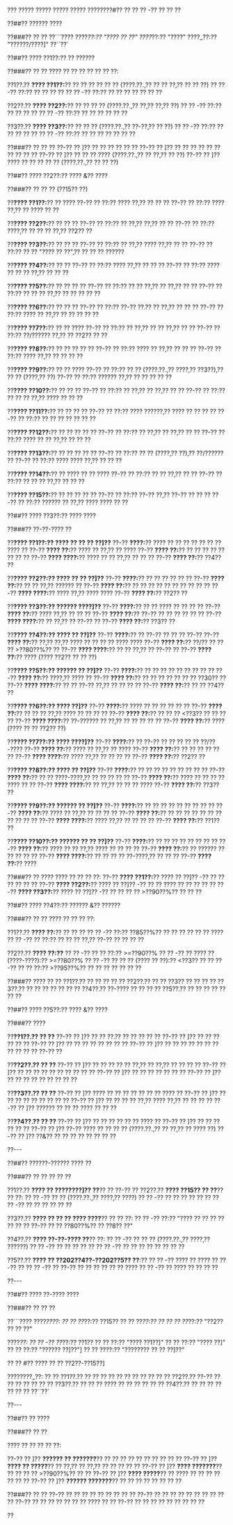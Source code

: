 ??? ????? ????? ????? ????? ????????#?? ?? ?? ?? -?? ?? ?? ??

??##?? ?????? ????

??###?? ?? ??
??```????
????_??:?? "???? ?? ??"
????_??:?? "????"
????_??:?? "??????/????]"
??``??`

??##?? ???? ??1??:?? ?? ??????

??###?? ?? ??
???? ?? ?? ?? ?? ?? ?? ??:

??1??.?? **???? ??1??:**?? ?? ?? ?? ?? ?? ?? (????.??.,?? ?? ?? ??,?? ?? ?? ??)
??  ?? -?? ??:?? ?? ?? ?? ??
??  ?? -?? ??:?? ?? ?? ?? ?? ?? ?? ??

??2??.?? **???? ??2??:**?? ?? ?? ?? ?? (????.??.,?? ??,?? ??,?? ??)
??  ?? -?? ??:?? ?? ?? ?? ??
??  ?? -?? ??:?? ?? ?? ?? ?? ?? ??

??3??.?? **???? ??3??:**?? ?? ?? ?? (????.??.,?? ??-??,?? ?? ??)
??  ?? -?? ??:?? ?? ?? ?? ?? ??
??  ?? -?? ??:?? ?? ?? ?? ?? ?? ?? ??

??###?? ?? ?? ??
??-?? ?? ]?? ?? ?? ?? ?? ?? ??
??-?? ?? ]?? ?? ?? ?? ?? ?? ?? ?? ?? ?? ??
??-?? ?? ]?? ?? ?? ?? ???? (????.??.,?? ?? ??,?? ?? ??)
??-?? ?? ]?? ???? ?? ?? ?? ?? ?? (????.??.,?? ?? ?? ??)

??##?? ???? ??2??:?? ???? &?? ????

??###?? ?? ?? ?? (??15?? ??)

??**???? ??1??:**?? ?? ????
??-?? ?? ??:?? ???? ??,?? ?? ?? ??
??-?? ?? ??:?? ???? ??,?? ?? ???? ?? ??

??**???? ??2??:**?? ?? ?? ??
??-?? ?? ??:?? ?? ??,?? ??,?? ?? ??
??-?? ?? ??:?? ????,?? ?? ?? ?? ??,?? ??2?? ??

??**???? ??3??:**?? ?? ?? ??
??-?? ?? ??:?? ?? ??,?? ???? ??,?? ?? ??
??-?? ?? ??:?? ?? ?? "???? ?? ??",?? ?? ?? ?? ??????

??**???? ??4??:**?? ?? ??
??-?? ?? ??:?? ???? ??,?? ?? ?? ??
??-?? ?? ??:?? ???? ?? ?? ?? ??,?? ?? ?? ??

??**???? ??5??:**?? ?? ?? ?? ??
??-?? ?? ??:?? ?? ?? ??,?? ?? ??,?? ?? ??
??-?? ?? ??:?? ?? ?? ?? ??,?? ?? ?? ?? ?? ??

??**???? ??6??:**?? ?? ?? ??
??-?? ?? ??:?? ??-?? ??.?? ?? ??,?? ?? ?? ??
??-?? ?? ??:?? ???? ?? ??,?? ?? ?? ?? ?? ??

??**???? ??7??:**?? ?? ?? ????
??-?? ?? ??:?? ?? ??,?? ?? ?? ??,?? ?? ??
??-?? ?? ??:?? ??/?????? ??,?? ?? ??2?? ?? ??

??**???? ??8??:**?? ?? ?? ?? ?? ??
??-?? ?? ??:?? ???? ?? ??,?? ?? ?? ??
??-?? ?? ??:?? ???? ??,?? ?? ?? ?? ??

??**???? ??9??:**?? ?? ?? ????
??-?? ?? ??:?? ?? ?? (????.??.,?? ????,?? ??3??),?? ?? ?? (????,?? ??)
??-?? ?? ??:?? ?????? ??,?? ?? ?? ?? ?? ??

??**???? ??10??:**?? ?? ?? ??
??-?? ?? ??:?? ?? ??,?? ?? ??,?? ?? ??
??-?? ?? ??:?? ?? ?? ?? ??,?? ???? ?? ?? ??

??**???? ??11??:**?? ?? ?? ?? ??
??-?? ?? ??:?? ???? ??????,?? ???? ?? ?? ?? ??
??-?? ?? ??:?? ?? ?? ?? ?? ?? ?? ??

??**???? ??12??:**?? ?? ?? ?? ?? ??
??-?? ?? ??:?? ?? ??,?? ?? ??,?? ?? ??
??-?? ?? ??:?? ???? ?? ?? ??,?? ?? ?? ??

??**???? ??13??:**?? ?? ?? ?? ?? ??
??-?? ?? ??:?? ?? ?? (????,?? ??),?? ??/?????? ??
??-?? ?? ??:?? ???? ???? ??,?? ?? ?? ??

??**???? ??14??:**?? ?? ???? ?? ?? ????
??-?? ?? ??:?? ?? ?? ??,?? ?? ??
??-?? ?? ??:?? ?? ?? ?? ??,?? ?? ?? ??

??**???? ??15??:**?? ?? ?? ?? ?? ??
??-?? ?? ??:?? ??-?? ??,?? ??-?? ?? ?? ??
??-?? ?? ??:?? ?????? ?? ??,?? ???? ???? ?? ??

??##?? ???? ??3??:?? ???? ????

??###?? ??-??-???? ??

??**???? ??1??:?? ???? ?? ?? ?? ??]??**
??-?? **????:**?? ???? ?? ?? ?? ?? ?? ?? ?? ???? ??
??-?? **???? ??:**?? ???? ?? ??,?? ?? ????
??-?? **???? ??:**?? ?? ?? ?? ?? ?? ?? ?? ??
??-?? **???? ????:**?? ???? ?? ?? ??,?? ?? ?? ??
??-?? **???? ??:**?? ??4?? ??

??**???? ??2??:?? ???? ?? ?? ??]??**
??-?? **????:**?? ?? ?? ?? ?? ?? ??
??-?? **???? ??:**?? ?? ?? ??,?? ?????? ??
??-?? **???? ??:**?? ?? ?? ?? ?? ?? ?? ?? ?? ?? ??
??-?? **???? ????:**?? ???? ??,?? ???? ????
??-?? **???? ??:**?? ??2?? ??

??**???? ??3??:?? ?????? ????]??**
??-?? **????:**?? ?? ?? ???? ?? ?? ?? ??
??-?? **???? ??:**?? ???? ??,?? ?? ?? ??
??-?? **???? ??:**?? ??-?? ?? ?? ?? ?? ?? ??
??-?? **???? ????:**?? ?? ??,?? ?? ??-?? ??
??-?? **???? ??:**?? ??3?? ??

??**???? ??4??:?? ???? ?? ??]??**
??-?? **????:**?? ?? ??-?? ?? ?? ?? ??-??
??-?? **???? ??:**?? ??,?? ??,?? ???? ?? ?? ?? ?? ???? ????
??-?? **???? ??:**?? ??/?? ?? ?? ?? >??80??%?? ??
??-?? **???? ????:**?? ?? ?? ??,?? ?? ??-?? ??
??-?? **???? ??:**?? ???? (???? ??2?? ?? ?? ??)

??**???? ??5??:?? ?????? ?? ??]??**
??-?? **????:**?? ?? ?? ?? ?? ?? ?? ?? ?? ??
??-?? **???? ??:**?? ????,?? ???? ??
??-?? **???? ??:**?? ?? ?? ?? ?? ?? ?? ?? ??30?? ??
??-?? **???? ????:**?? ?? ?? ??-?? ??,?? ?? ?? ?? ??
??-?? **???? ??:**?? ?? ?? ??4?? ??

??**???? ??6??:?? ???? ??]??**
??-?? **????:**?? ???? ?? ?? ?? ?? ?? ??
??-?? **???? ??:**?? ?? ?? ?? ??,?? ???? ?? ?? ?? ??
??-?? **???? ??:**?? ?? ?? ?? <??3?? ?? ?? ?? ??
??-?? **???? ????:**?? ??-?????? ?? ??,?? ?? ?? ?? ?? ??
??-?? **???? ??:**?? ???? (???? ?? ?? ??2?? ??)

??**???? ??7??:?? ???? ????]??**
??-?? **????:**?? ?? ??-?? ?? ?? ?? ?? ?? ??/??-????
??-?? **???? ??:**?? ???? ?? ??,?? ?? ????
??-?? **???? ??:**?? ?? ?? ?? ?? ?? ??
??-?? **???? ????:**?? ???? ??,?? ?? ?? ?? ??
??-?? **???? ??:**?? ??2?? ??

??**???? ??8??:?? ???? ?? ??]??**
??-?? **????:**?? ?? ?? ?? ?? ?? ?? ?? ?? ??
??-?? **???? ??:**?? ?? ?? ????-????,?? ?? ?? ?? ?? ??
??-?? **???? ??:**?? ???? ?? ?? ?? ?? ???? ?? ??
??-?? **???? ????:**?? ?? ??,?? ?? ?? ?? ????
??-?? **???? ??:**?? ??3?? ??

??**???? ??9??:?? ?????? ?? ??]??**
??-?? **????:**?? ?? ?? ?? ?? ?? ?? ?? ?? ??
??-?? **???? ??:**?? ???? ?? ??,?? ?? ?? ?? ??
??-?? **???? ??:**?? ?? ?? ?? ?? ?? ?? ?? ?? ?? ?? ??
??-?? **???? ????:**?? ???? ??,?? ?? ?? ?? ??
??-?? **???? ??:**?? ??1?? ??

??**???? ??10??:?? ?????? ?? ?? ??]??**
??-?? **????:**?? ?? ?? ?? ?? ?? ?? ?? ??
??-?? **???? ??:**?? ???? ?? ?? ??,?? ???? ?? ?? ?? ??
??-?? **???? ??:**?? ?? ?????? ?? ?? ?? ?? ??
??-?? **???? ????:**?? ?? ?? ?? ?? ??-????,?? ?? ?? ??
??-?? **???? ??:**?? ????

??###?? ?? ????
???? ?? ?? ?? ??:
??-?? **???? ??1??:**?? ???? ?? ??]?? -?? ?? ?? ?? ?? ?? ??
??-?? **???? ??2??:**?? ???? ?? ??]?? -?? ?? ?? ???? ?? ?? ?? ?? ??
??-?? **???? ??3??:**?? ???? ?? ??]?? -?? ?? ?? ?? ?? >??90??%?? ?? ?? ??

??##?? ???? ??4??:?? ?????? &?? ??????

??###?? ?? ??
???? ?? ?? ?? ??:

??1??.?? **???? ??:**?? ?? ?? ??
??  ?? -?? ??:?? ??85??%?? ?? ?? ?? ?? ?? ?? ????
??  ?? -?? ?? ??:?? ?? ?? ?? ??,?? ??-?? ?? ?? ?? ??

??2??.?? **???? ??:??**
??  ?? -?? ?? ?? ??:?? >=??90??%
??  ?? -?? ?? ???? ?? (????-????):?? >=??80??%
??  ?? -?? ?? ?? ?? (???? ?? ??):?? <??3?? ??
??  ?? -?? ?? ?? ??:?? >??95??%?? ?? ?? ?? ?? ?? ?? ??

??###?? ???? ?? ??
??1??.?? ?? ?? ?? ?? ??
??2??.?? ?? ?? ??3?? ?? ?? ?? ??
??3??.?? ?? ?? ?? ?? ?? ?? ??
??4??.?? ??-???? ?? ?? ?? ??
??5??.?? ?? ?? ?? ?? ?? ?? ??

??##?? ???? ??5??:?? ???? &?? ????

??###?? ????

??**??1??.?? ?? ??**
??-?? ?? ]?? ?? ?? ??.?? ?? ?? ?? ?? ??
??-?? ?? ]?? ?? ?? ?? ?? ?? ??
??-?? ?? ]?? ?? ?? ?? ?? ?? ?? ?? ??
??-?? ?? ]?? ?? ?? ?? ?? ?? ?? ?? ?? ?? ?? ?? ??-?? ??

??**??2??.?? ?? ??**
??-?? ?? ]?? ?? ?? ?? ?? ?? ??,?? ?? ??,?? ?? ?? ?? ??
??-?? ?? ]?? ?? ?? ?? ?? ?? ?? ?? ?? ?? ??
??-?? ?? ]?? ?? ?? ?? ?? ?? ?? ??
??-?? ?? ]?? ?? ?? ?? ?? ?? ?? ?? ?? ??

??**??3??.?? ?? ??**
??-?? ?? ]?? ???? ?? ?? ?? ?? ?? ?? ?? ???? ??
??-?? ?? ]?? ?? ?? ?? ?? ?? ?? ?? ?? ??
??-?? ?? ]?? ?? ?? ?? ?? ??,?? ???? ??,?? ?? ?? ?? ??
??-?? ?? ]?? ?????? ?? ?? ?? ???? ?? ?? ??

??**??4??.?? ?? ??**
??-?? ?? ]?? ?? ?? ?? ?? ?? ?? ???? ??
??-?? ?? ]?? ?? ?? ?? ?? ?? ??
??-?? ?? ]?? ??-?? ???? ?? ?? ?? ?? (????.??.,?? ?? ??,?? ?? ???? ??)
??-?? ?? ]?? ??&?? ?? ?? ?? ?? ?? ?? ?? ??

??---

??##?? ??????-?????? ???? ??

??###?? ?? ?? ?? ?? ??

??1??.?? **???? ?? ????????]?? ??**?? ?? ??-?? ??
??2??.?? **???? ??15?? ?? ??**?? ?? ??:
??  ?? -?? ?? ?? (????.??.,?? ????,?? ????)
??  ?? -?? ?? ?? ?? ?? ?? ??
??  ?? -?? ?? ?? ?? ?? ?? ??

??3??.?? **???? ?? ?? ?? ???? ????**?? ?? ?? ??:
??  ?? -?? ??:?? "???? ?? ?? ?? ?? ?? ?? ?? ??-?? ?? ?? ??80??%?? ?? ??8?? ??"

??4??.?? **???? ??-??-???? ??**?? ??:
??  ?? -?? ?? ?? ?? (????.??.,?? ????,?? ??????)
??  ?? -?? ?? ?? ?? ?? ??
??  ?? -?? ?? ?? ?? ?? ?? ?? ?? ??

??5??.?? **???? ?? ??202??4??-??202??5?? ??**:?? 
??  ?? -?? ???? ?? ???? ?? ??-?? ??
??  ?? -?? ?? ??-?? ?? ?? ?? ?? ?? ?? ????
??  ?? -?? ?? ???? ?? ?? ?? ??

??---

??##?? ???? ??-???? ????

??###?? ?? ?? ??

??```????
????_????:
?? ?? ??_??:?? ??15??
?? ?? ??_??:?? ??
?? ?? ??_??:?? "??2?? ?? ?? ??"

????_??:
?? ?? -?? ??_??:?? ??1??
??   ?? ??:?? "???? ??1??]"
??   ?? ??:?? "???? ??]"
??   ?? ??:?? "?????? ??]??"]
??   ?? ????:?? "???????? ?? ?? ??]??"

?? ?? #?? ???? ?? ?? ??2??-??15??]

????????_??:
?? ?? ??1??.?? ?? ?? ?? ?? ?? ?? ?? ?? ??
?? ?? ??2??.?? ??-?? ?? ?? ?? ?? ??
?? ?? ??3??.?? ?? ?? ?? ???? ?? ?? ?? ??
?? ?? ??4??.?? ?? ?? ?? ?? ?? ?? ??
??``??`

??---

??##?? ?? ????

??###?? ?? ??

???? ?? ?? ?? ?? ??:

??-?? ?? ]?? **?????? ?? ???????**?? ?? ?? ?? ?? ?? ?? ?? ?? ?? ??
??-?? ?? ]?? **???? ?? ?????**?? ?? ??,?? ?? ??,?? ?? ?? ?? ?? ??
??-?? ?? ]?? **???? ???????**?? ?? ?? ?? ?? >??90??%?? ?? ??
??-?? ?? ]?? **???? ?????**?? ?? ???? ?? ?? ?? ?? ?? ?? ??
??-?? ?? ]?? **?????? ???????**?? ?? ?? ?? ?? ?? ?? ?? ??

??###?? ?? ??
??-?? ?? ?? ?? ?? ?? ?? ?? ?? ??
??-?? ?? ?? ?? ?? ?? ?? ?? ?? ?? ??
??-?? ?? ?? ?? ?? ?? ?? ?? ???? ?? ??
??-?? ?? ?? ?? ?? ?? ?? ?? ?? ??

??